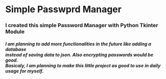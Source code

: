 <h1>Simple Passwprd Manager</h1>
<h3>I created this simple Password Manager with Python Tkinter Module</h3>
<h5>I am planning to add more functionalities in the future like adding a database<br> instead of saving data to json. Also encrypting passwords would be good.<br>Basicaly, I am planning to make this little project as good to use in daily usage for myself.</h5>
